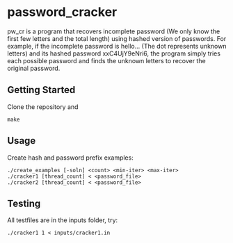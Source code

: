 # password_cracker
pw_cr is a program that recovers incomplete password (We only know the first few letters and the total length) using hashed version of passwords. For example, if the incomplete password is hello... (The dot represents unknown letters) and its hashed password xxC4UjY9eNri6, the program simply tries each possible password and finds the unknown letters to recover the original password.

## Getting Started
Clone the repository and
```
make
```

## Usage
Create hash and password prefix examples:
```
./create_examples [-soln] <count> <min-iter> <max-iter>
./cracker1 [thread_count] < <password_file>
./cracker2 [thread_count] < <password_file>
```

## Testing
All testfiles are in the inputs folder, try:
```
./cracker1 1 < inputs/cracker1.in
```
